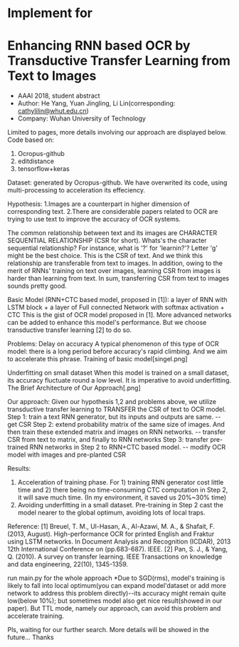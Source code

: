 # Implement for 
# Enhancing RNN based OCR by Transductive Transfer Learning from Text to Images
- AAAI 2018, student abstract
- Author: He Yang, Yuan Jingling, Li Lin(corresponding: cathylilin@whut.edu.cn)
- Company: Wuhan University of Technology


Limited to pages, more details involving our approach are displayed below.
Code based on:
1) Ocropus-github
2) editdistance
3) tensorflow+keras

Dataset:
generated by  Ocropus-github. We have overwrited its code, using multi-processing to acceleration its effeciency.

Hypothesis:
1.Images are a counterpart in higher dimension of corresponding text.
2.There are considerable papers related to OCR are trying to use text to improve the accuracy of OCR systems.

The common relationship between text and its images are CHARACTER SEQUENTIAL RELATIONSHIP (CSR for short).
Whats's the character sequential relationship? For instance, what is '?' for 'learnin?'? Letter 'g' might be the best choice. This is the CSR of text. And we think this relationship are transferable from text to images.
In addition, owing to the merit of RNNs' training on text over images, learning CSR from images is harder than learning from text.
In sum, transferring CSR from text to images sounds pretty good.


Basic Model (RNN+CTC based model, proposed in [1]):
a layer of RNN with LSTM block + a layer of Full connected Network with softmax activation + CTC
This is the gist of OCR model proposed in [1]. More advanced networks can be added to enhance this model's performance. But we choose transductive transfer learning [2] to do so.


Problems:
Delay on accuracy
A typical phenomenon of this type of OCR model: there is a long period before accuracy's rapid climbing. And we aim to accelerate this phrase.
Training of basic model[singel.png]

Underfitting on small dataset
When this model is trained on a small dataset, its accuracy fluctuate round a low level. It is imperative to avoid underfitting.
The Brief Architecture of Our Approach[.png]

Our approach:
Given our hypothesis 1,2 and problems above, we utilize transductive transfer learning to TRANSFER the CSR of text to OCR model.
Step 1: train a text RNN generator, but its inputs and outputs are same. -- get CSR
Step 2: extend probability matrix of the same size of images. And then train these extended matrix and images on RNN networks. -- transfer CSR from text to matrix, and finally to RNN networks
Step 3: transfer pre-trained RNN networks in Step 2 to RNN+CTC based model. -- modify OCR model with images and pre-planted CSR

Results:
1. Acceleration of training phase.
For 1) training RNN generator cost little time and 2) there being no time-consuming CTC computation in Step 2, it will save much time. (In my environment, it saved us 20%~30% time)
2. Avoiding underfitting in a small dataset.
Pre-training in Step 2 cast the model nearer to the global optimum, avoiding lots of local traps.

Reference:
[1] Breuel, T. M., Ul-Hasan, A., Al-Azawi, M. A., & Shafait, F. (2013, August). High-performance OCR for printed English and Fraktur using LSTM networks. In Document Analysis and
Recognition (ICDAR), 2013 12th International Conference on (pp.683-687). IEEE.
[2] Pan, S. J., & Yang, Q. (2010). A survey on transfer learning. IEEE Transactions on knowledge and data engineering, 22(10), 1345-1359.

run main.py for the whole approach
*Due to SGD(rms), model's training is likely to fall into local optimum(you can expand model'dataset or add more network to address this problem directly)--its accuracy might remain quite low(below 10%); but sometimes model also get nice result(showed in our paper). But TTL mode, namely our approach, can avoid this problem and accelerate training.

Pls, waiting for our further search. More details will be showed in the future...
Thanks